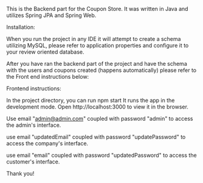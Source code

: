 This is the Backend part for the Coupon Store.
It was written in Java and utilizes Spring JPA and Spring Web.

Installation:

When you run the project in any IDE it will attempt to create a schema utilizing MySQL, please refer to application properties and configure it to your review oriented database.

After you have ran the backend part of the project and have the schema with the users and coupons created (happens automatically) please refer to the Front end instructions below:


Frontend instructions:

In the project directory, you can run npm start
It runs the app in the development mode.
Open http://localhost:3000 to view it in the browser.

Use email "admin@admin.com" coupled with password "admin" to access the admin's interface.

use email "updatedEmail" coupled with password "updatePassword" to access the company's interface.

use email "email" coupled with password "updatedPassword" to access the customer's interface.

Thank you!




